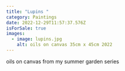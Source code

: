 ```yaml
---
title: "Lupins "
category: Paintings
date: 2022-12-29T11:57:37.576Z
isForSale: true
images:
  - image: lupins.jpg
    alt: oils on canvas 35cm x 45cm 2022
---
```

oils on canvas from my summer garden series